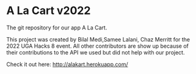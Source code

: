 # A La Cart v2022

The git repository for our app A La Cart.

This project was created by Bilal Medi,Samee Lalani, Chaz Merritt for the 2022 UGA Hacks 8 event.
All other contributors are show up because of their contributions to the API we used but did not help with our project.

Check it out here: http://alakart.herokuapp.com/
